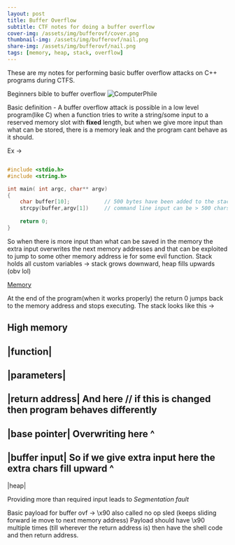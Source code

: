 ```yaml
---
layout: post
title: Buffer Overflow
subtitle: CTF notes for doing a buffer overflow
cover-img: /assets/img/bufferovf/cover.png
thumbnail-img: /assets/img/bufferovf/nail.png
share-img: /assets/img/bufferovf/nail.png
tags: [memory, heap, stack, overflow]
---
```



These are my notes for performing basic buffer overflow attacks on C++ programs during CTFS.

Beginners bible to buffer overflow ![ComputerPhile](https://www.youtube.com/watch?v=1S0aBV-Waeo)

Basic definition - A buffer overflow attack is possible in a low level program(like C) when a function tries to write a string/some input to a reserved memory slot with **fixed** length, but when we give more input than what can be stored, there is a memory leak and the program cant behave as it should.

Ex -> 
```C

#include <stdio.h>
#include <string.h>

int main( int argc, char** argv)
{    
    char buffer[10];           // 500 bytes have been added to the stack
    strcpy(buffer,argv[1])     // command line input can be > 500 chars hence buffer ovf is possible
    
    return 0;
}

```

So when there is more input than what can be saved in the memory the extra input overwrites the next memory addresses and that can be exploited to jump to some other memory address ie for some evil function.
Stack holds all custom variables -> stack grows downward, heap fills upwards (obv lol)

[Memory](/assets/img/bufferovf/memory.png)
 
At the end of the program(when it works properly) the return 0 jumps back to the memory address and stops executing. The stack looks like this -> 

High memory
----------- 
|function|
-----------
|parameters|
-----------
|return address|                            And here // if this is changed then program behaves differently 
-----------
|base pointer|                              Overwriting here ^
-----------
|buffer input|      So if we give extra input here the extra chars fill upward ^
-----------
|heap|

Providing more than required input leads to *Segmentation fault* 

Basic payload for buffer ovf -> \x90 also called no op sled (keeps sliding forward ie move to next memory address) 
Payload should have \x90 multiple times (till wherever the return address is) then have the shell code and then return address.



